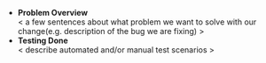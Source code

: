 * **Problem Overview**  
  < a few sentences about what problem we want to solve with our change(e.g. description of the bug we are fixing) >
* **Testing Done**  
  < describe automated and/or manual test scenarios >
